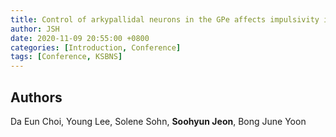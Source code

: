 ```yaml
---
title: Control of arkypallidal neurons in the GPe affects impulsivity in mice
author: JSH
date: 2020-11-09 20:55:00 +0800
categories: [Introduction, Conference]
tags: [Conference, KSBNS]
---
```


## Authors
Da Eun Choi, Young Lee, Solene Sohn, **Soohyun Jeon**, Bong June Yoon
